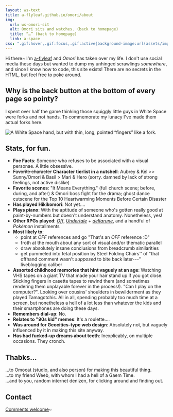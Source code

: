```yaml
---
layout: ws-text
title: a-flyleaf.github.io/omori/about
img:
  url: ws-omori-sit
  alt: Omori sits and watches. (back to homepage)
  title: “…” (back to homepage)
  link: a-space
css: ".gif:hover,.gif:focus,.gif:active{background-image:url(assets/img/ws-omori-sit.gif);} #fork{float:right; padding-bottom:1em; margin-top:-.5em;} .box li{margin:.25em 0;} .box li>ul>li{margin:0;}"
---
```

Hi there~ I'm [a-flyleaf](https://a-flyleaf.github.io/) and <i class="omo">Omori</i> has taken over my life. I don't use social media these days but wanted to dump my unhinged scrawlings *somewhere*, and since I know how to code, this site exists! There are no secrets in the HTML, but feel free to poke around.<!--You fucker. ;V ...But seriously, this is it. Any other code comments are notes-to-self that I probably forgot to delete.-->

## Why is the back button at the bottom of every page so pointy?
I spent over half the game thinking those squiggly little guys in White Space were forks and not hands. To commemorate my lunacy I've made them actual forks here.

<div id="fork"><img src="{%include url.html%}/assets/img/fork.png" alt="A White Space hand, but with thin, long, pointed “fingers” like a fork." title="A White Space hand, but with thin, long, pointed “fingers” like a fork."></div>

## Stats, for fun.
- <b>Foe Facts</b>: Someone who refuses to be associated with a visual personae. A little obsessive.
- ~~Favorite character~~ <b>Character tierlist<!--this can be a link later--> in a nutshell</b>: Aubrey & Kel \>\> Sunny/Omori & Basil > Mari & Hero (sorry. damned by lack of strong feelings, not active dislike)
- <b>Favorite scenes</b>: "It Means Everything." (full church scene; before, during, and after) & Omori boss fight for the drama; ghost dance cutscene for the Top 10 Heartwarming Moments Before Certain Disaster
- <b>Has played Hikikomori</b>: Not yet....
- <b>Plays piano</b>: With the aptitude of someone who's gotten really good at paint-by-numbers but doesn't understand anatomy. Nonetheless, yes!
- <b>Other RPGs played</b>: [<i class="omo">Off</i>](https://off.fandom.com/wiki/OFF_Wiki), [<i class="omo">Undertale</i>](https://undertale.com/) + [<i>deltarune</i>](https://deltarune.com/), and a handful of <i>Pokémon</i> installments
- <b>Most likely to</b>:
	- point at <i style="text-transform:uppercase;">Off</i> references and go "That's an <i style="text-transform:uppercase;">Off</i> reference :D"
	- froth at the mouth about any sort of visual and/or thematic parallel
	- draw absolutely insane conclusions from breadcrumb similarities
	- get pummeled into fetal position by Steel Folding Chairs™ of "that offhand comment wasn't *supposed* to bite back later---" liveblogging caliber
- <b>Assorted childhood memories that hint vaguely at an age</b>: Watching VHS tapes on a giant TV that made your hair stand up if you got close. Sticking fingers in casette tapes to rewind them (and sometimes rendering them unplayable forever in the process!). "Can I play on the computer?". Looking over cousins' shoulders in bewilderment as they played Tamagotchis. All in all, spending probably too much time at a screen, but nonetheless a hell of a lot less than whatever the kids and their smartphones are doing these days.
- <b>Remembers dial-up</b>: No.
- <b>Relates to "90s kid" memes</b>: It's a roulette....
- <b>Was around for Geocities-type web design</b>: Absolutely not, but vaguely influenced by it in making this site anyway.
- <b>Has had fucked-up dreams about teeth</b>: Inexplicably, on multiple occasions. They cronch.

## Thabks...
...to Omocat (studio, and also person) for making this beautiful thing.  
...to my friend Weeb, with whom I had a hell of a Gaem Time.  
...and to you, random internet denizen, for clicking around and finding out.

## Contact
[Comments welcome](https://a-notebox.dreamwidth.org/2023/01/31/welcome.html?style=site)~